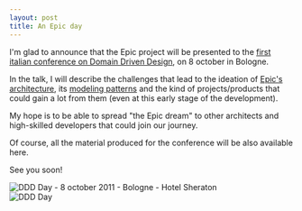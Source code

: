 ```yaml
---
layout: post
title: An Epic day
---
```

I'm glad to announce that the Epic project will be presented to the 
[first italian conference on Domain Driven Design][1], on 8 october in Bologne.

In the talk, I will describe the challenges that lead to the ideation of 
[Epic's architecture][2], its [modeling patterns][3] and the kind of 
projects/products that could gain a lot from them 
(even at this early stage of the development).


My hope is to be able to spread "the Epic dream" to other architects 
and high-skilled developers that could join our journey.

Of course, all the material produced for the conference will be also available here.

See you soon!

<div style="text-align:center:">
    <img src="http://www.ddd-day.it/Themes/ddd-day/Content/images/logo.png" title="DDD Day - 8 october 2011 - Bologne - Hotel Sheraton" /><br/>
    <img src="http://www.ddd-day.it/Themes/ddd-day/Content/images/ddd.png" title="DDD Day"/>
</div>

[1]: http://www.ddd-day.it/ "DDD Day - 8 october 2011 - Bologne - Hotel Sheraton"
[2]: http://epic.tesio.it/doc/the_bellis_perennis.html "Epic's architecture"
[3]: http://epic.tesio.it/doc/a_shared_modeling_grammar.html "Modeling patterns"
